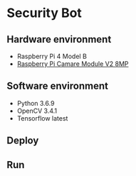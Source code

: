 # Security Bot

## Hardware environment
- Raspberry Pi 4 Model B
- [Raspberry Pi Camare Module V2 8MP](https://ricelee.com/product/camera-module-v2)
## Software environment
- Python 3.6.9
- OpenCV 3.4.1
- Tensorflow latest
## Deploy

## Run




